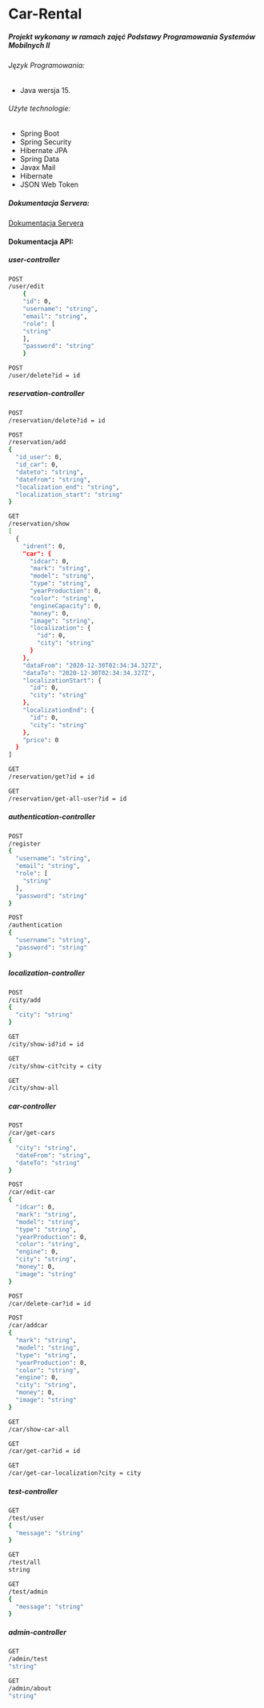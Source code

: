 # Car-Rental  
##### Projekt wykonany w ramach zajęć Podstawy Programowania Systemów Mobilnych II  
###### Język Programowania:  
- Java wersja 15.  
###### Użyte technologie:
- Spring Boot  
- Spring Security  
- Hibernate JPA  
- Spring Data   
- Javax Mail  
- Hibernate  
- JSON Web Token  
##### Dokumentacja Servera:  
[Dokumentacja Servera](https://boryszs.github.io/Car-Rent/)
#### Dokumentacja API:    
##### user-controller
```sh
POST 
​/user​/edit  
    {
    "id": 0,
    "username": "string",
    "email": "string",
    "role": [
    "string"
    ],
    "password": "string"
    }
```  

```sh
POST 
​/user​/delete?id = id
```  

##### reservation-controller
```sh
POST
​/reservation​/delete?id = id
```  

```sh
POST
​/reservation​/add
{
  "id_user": 0,
  "id_car": 0,
  "dateto": "string",
  "datefrom": "string",
  "localization_end": "string",
  "localization_start": "string"
}
```  

```sh
GET
​/reservation​/show
[
  {
    "idrent": 0,
    "car": {
      "idcar": 0,
      "mark": "string",
      "model": "string",
      "type": "string",
      "yearProduction": 0,
      "color": "string",
      "engineCapacity": 0,
      "money": 0,
      "image": "string",
      "localization": {
        "id": 0,
        "city": "string"
      }
    },
    "dataFrom": "2020-12-30T02:34:34.327Z",
    "dataTo": "2020-12-30T02:34:34.327Z",
    "localizationStart": {
      "id": 0,
      "city": "string"
    },
    "localizationEnd": {
      "id": 0,
      "city": "string"
    },
    "price": 0
  }
]
```   

```sh
GET
​/reservation​/get?id = id
```   

```sh
GET
​/reservation​/get-all-user?id = id
```  
  
##### authentication-controller  
  
```sh
POST 
​/register
{
  "username": "string",
  "email": "string",
  "role": [
    "string"
  ],
  "password": "string"
}
```  

```sh
POST 
​/authentication
{
  "username": "string",
  "password": "string"
}
```  

##### localization-controller
```sh
POST 
​/city​/add
{
  "city": "string"
}
```  

```sh
GET 
​/city​/show-id?id = id 
```  

```sh  
GET
​/city​/show-cit?city = city
```  

```sh  
GET
​/city​/show-all
```   

##### car-controller
```sh  
POST
​/car​/get-cars  
{
  "city": "string",
  "dateFrom": "string",
  "dateTo": "string"
}
``` 

```sh  
POST
​/car​/edit-car
{
  "idcar": 0,
  "mark": "string",
  "model": "string",
  "type": "string",
  "yearProduction": 0,
  "color": "string",
  "engine": 0,
  "city": "string",
  "money": 0,
  "image": "string"
}
```  

```sh  
POST
​/car​/delete-car?id = id
```   

```sh  
POST
​/car​/addcar  
{
  "mark": "string",
  "model": "string",
  "type": "string",
  "yearProduction": 0,
  "color": "string",
  "engine": 0,
  "city": "string",
  "money": 0,
  "image": "string"
}
```  

```sh  
GET
​/car​/show-car-all
```   

```sh  
GET
​/car​/get-car?id = id
```     

```sh  
GET
​/car​/get-car-localization?city = city
```   

##### test-controller  

```sh  
GET
​/test​/user  
{
  "message": "string"
}
```   

```sh  
GET
​/test​/all
string

```  

```sh  
GET
​/test​/admin
{
  "message": "string"
}
```  

##### admin-controller   
```sh  
GET
​/admin​/test  
"string"
```  

```sh  
GET
​/admin​/about  
"string"
```  












